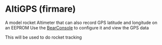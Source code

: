 # AltiGPS (firmare)
A model rocket Altimeter that can also record GPS latitude and longitude on an EEPROM
Use the [BearConsole](https://github.com/bdureau/BearConsole2) to configure it and view the GPS data

This will be used to do rocket tracking
